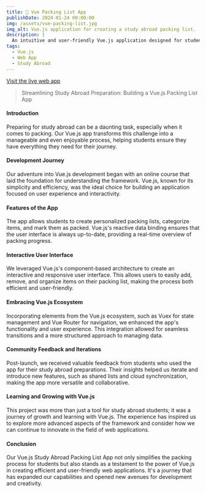 ```yaml
---
title: 🧳 Vue Packing List App
publishDate: 2024-01-24 00:00:00
img: /assets/vue-packing-list.jpg
img_alt: Vue.js application for creating a study abroad packing list.
description: |
  An intuitive and user-friendly Vue.js application designed for students planning their study abroad. This app helps in organizing and managing packing lists, ensuring nothing essential is forgotten. Built with Vue.js, it offers a seamless and interactive experience, making packing for study abroad stress-free and efficient.
tags:
  - Vue.js
  - Web App
  - Study Abroad
---
```


<a href="https://study-abroad-packing-list.netlify.app">Visit the live web app</a>

> Streamlining Study Abroad Preparation: Building a Vue.js Packing List App

#### Introduction

Preparing for study abroad can be a daunting task, especially when it comes to packing. Our Vue.js app transforms this challenge into a manageable and even enjoyable process, helping students ensure they have everything they need for their journey.

#### Development Journey

Our adventure into Vue.js development began with an online course that laid the foundation for understanding the framework. Vue.js, known for its simplicity and efficiency, was the ideal choice for building an application focused on user experience and interactivity.

#### Features of the App

The app allows students to create personalized packing lists, categorize items, and mark them as packed. Vue.js's reactive data binding ensures that the user interface is always up-to-date, providing a real-time overview of packing progress.

#### Interactive User Interface

We leveraged Vue.js's component-based architecture to create an interactive and responsive user interface. This allows users to easily add, remove, and organize items on their packing list, making the process both efficient and user-friendly.

#### Embracing Vue.js Ecosystem

Incorporating elements from the Vue.js ecosystem, such as Vuex for state management and Vue Router for navigation, we enhanced the app's functionality and user experience. This integration allowed for seamless transitions and a more structured approach to managing data.

#### Community Feedback and Iterations

Post-launch, we received valuable feedback from students who used the app for their study abroad preparations. Their insights helped us iterate and introduce new features, such as shared lists and cloud synchronization, making the app more versatile and collaborative.

#### Learning and Growing with Vue.js

This project was more than just a tool for study abroad students; it was a journey of growth and learning with Vue.js. The experience has inspired us to explore more advanced aspects of the framework and consider how we can continue to innovate in the field of web applications.

#### Conclusion

Our Vue.js Study Abroad Packing List App not only simplifies the packing process for students but also stands as a testament to the power of Vue.js in creating efficient and user-friendly web applications. It's a journey that has expanded our capabilities and opened new avenues for development and creativity.
